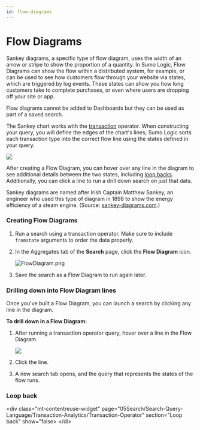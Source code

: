 ```yaml
---
id: flow-diagrams
---
```


# Flow Diagrams

Sankey diagrams, a specific type of flow diagram, uses the width of an
arrow or stripe to show the proportion of a quantity. In Sumo Logic,
Flow Diagrams can show the flow within a distributed system, for
example, or can be used to see how customers flow through your website
via states, which are triggered by log events. These states can show you
how long customers take to complete purchases, or even where users are
dropping off your site or app.

Flow diagrams cannot be added to Dashboards but they can be used as part
of a saved search.

The Sankey chart works with
the [transaction](...md "Transaction Analytics") operator. When
constructing your query, you will define the edges of the chart's
lines; Sumo Logic sorts each transaction type into the correct flow line
using the states defined in your query.

![](../../../static/img/Search-Query-Language/Transaction-Analytics/Transaction-Operator/Flow_Diagrams/../../../../../Assets/Media_Repository/Flow_Diagram_example.png)

After creating a Flow Diagram, you can hover over any line in the
diagram to see additional details between the two states, including
[loop backs](./Flow_Diagrams.md "Flow Diagrams"). Additionally, you can
click a line to run a drill down search on just that data.

Sankey diagrams are named after Irish Captain Matthew Sankey, an
engineer who used this type of diagram in 1898 to show the energy
efficiency of a steam engine.
(Source: [sankey-diagrams.com](http://www.sankey-diagrams.com/who-is-this-sankey-guy/).)

### Creating Flow Diagrams

1.  Run a search using a transaction operator. Make sure to include
    `fromstate` arguments to order the data properly.
2.  In the Aggregates tab of the **Search** page, click the **Flow
    Diagram** icon.  
      
    ![FlowDiagram.png](../../../static/img/Search-Query-Language/Transaction-Analytics/Transaction-Operator/Flow_Diagrams/FlowDiagram.png)
3.  Save the search as a Flow Diagram to run again later.

### Drilling down into Flow Diagram lines

Once you've built a Flow Diagram, you can launch a search by clicking
any line in the diagram.

**To drill down in a Flow Diagram:**

1.  After running a transaction operator query, hover over a line in the
    Flow Diagram.  
      
    ![](../../../static/img/Search-Query-Language/Transaction-Analytics/Transaction-Operator/Flow_Diagrams/../../../../../Assets/Media_Repository/Flow_Diagram_drilldown.png)
2.  Click the line.
3.  A new search tab opens, and the query that represents the states of
    the flow runs.

### Loop back
\<div class="mt-contentreuse-widget"
page="05Search/Search-Query-Language/Transaction-Analytics/Transaction-Operator"
section="Loop back" show="false\>
\</di\>

 
